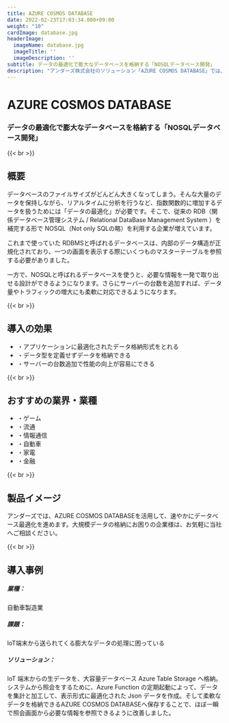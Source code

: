 ```yaml
---
title: AZURE COSMOS DATABASE
date: 2022-02-23T17:03:34.000+09:00
weight: "10"
cardImage: database.jpg
headerImage:
  imageName: database.jpg
  imageTitle: ''
  imageDescription: ''
subtitle: データの最適化で膨大なデータベースを格納する「NOSQLデータベース開発」
description: "アンダーズ株式会社のソリューション「AZURE COSMOS DATABASE」では、データの最適化で膨大なデータベースを格納する「NOSQLデータベース開発」をご提供します。AZURE COSMOS DATABASEを活用して、速やかにデータベース最適化を進めます。大規模データの格納にお困りの企業様は、お気軽に当社へご相談ください。"
---
```

# AZURE COSMOS DATABASE

### データの最適化で膨大なデータベースを格納する「NOSQLデータベース開発」

{{< br >}}

## 概要

データベースのファイルサイズがどんどん大きくなってしまう。そんな大量のデータを保持しながら、リアルタイムに分析を行うなど、指数関数的に増加するデータを扱うためには「データの最適化」が必要です。そこで、従来の RDB（関係データベース管理システム / Relational DataBase Management System ）を補完する形で NOSQL（Not only SQLの略）を利用する企業が増えています。

これまで使っていた RDBMSと呼ばれるデータベースは、内部のデータ構造が正規化されており、一つの画面を表示する際にいくつものマスターテーブルを参照する必要がありました。

一方で、NOSQLと呼ばれるデータベースを使うと、必要な情報を一発で取り出せる設計ができるようになります。さらにサーバーの台数を追加すれば、データ量やトラフィックの増大にも柔軟に対応できるようになります。

{{< br >}}

## 導入の効果

* ・アプリケーションに最適化されたデータ格納形式をとれる
* ・データ型を定義せずデータを格納できる
* ・サーバーの台数追加で性能の向上が容易にできる

{{< br >}}

## おすすめの業界・業種

* ・ゲーム
* ・流通
* ・情報通信
* ・自動車
* ・家電
* ・金融

{{< br >}}

## 製品イメージ

アンダーズでは、AZURE COSMOS DATABASEを活用して、速やかにデータベース最適化を進めます。大規模データの格納にお困りの企業様は、お気軽に当社へご相談ください。

{{< br >}}

## 導入事例

##### **業種**：

自動車製造業

##### **課題**：

IoT端末から送られてくる膨大なデータの処理に困っている

##### **ソリューション**：

IoT 端末からの生データを、大容量データベース Azure Table Storage へ格納。システムから照会をするために、Azure Function の定期起動によって、データを集計と加工して、表示形式に最適化された Json データを作成。そして柔軟なデータを格納できるAZURE COSMOS DATABASEへ保存することで、ほぼ一瞬で照会画面から必要な情報を参照できるように改善しました。